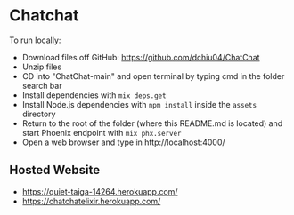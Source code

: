# Chatchat

To run locally:
  * Download files off GitHub: https://github.com/dchiu04/ChatChat
  * Unzip files
  * CD into "ChatChat-main" and open terminal by typing cmd in the folder search bar
  * Install dependencies with `mix deps.get`
  * Install Node.js dependencies with `npm install` inside the `assets` directory
  * Return to the root of the folder (where this README.md is located) and start Phoenix endpoint with `mix phx.server`
  * Open a web browser and type in http://localhost:4000/ 

## Hosted Website
  * https://quiet-taiga-14264.herokuapp.com/
  * https://chatchatelixir.herokuapp.com/